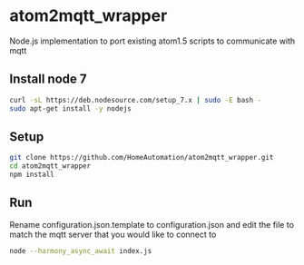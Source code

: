 # atom2mqtt_wrapper
Node.js implementation to port existing atom1.5 scripts to communicate with mqtt

## Install node 7
```bash
curl -sL https://deb.nodesource.com/setup_7.x | sudo -E bash -
sudo apt-get install -y nodejs
```

## Setup
```bash
git clone https://github.com/HomeAutomation/atom2mqtt_wrapper.git
cd atom2mqtt_wrapper
npm install
```

## Run
Rename configuration.json.template to configuration.json and edit the file to match the mqtt server that you would like to connect to
```bash
node --harmony_async_await index.js
```
